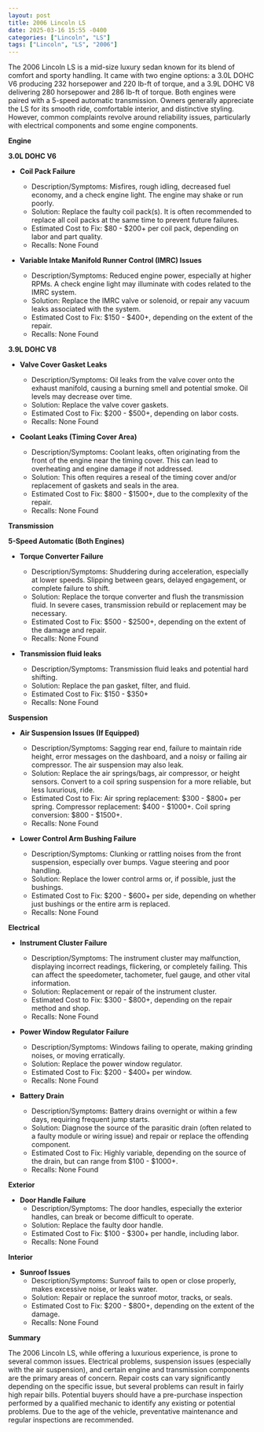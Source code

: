 ```yaml
---
layout: post
title: 2006 Lincoln LS
date: 2025-03-16 15:55 -0400
categories: ["Lincoln", "LS"]
tags: ["Lincoln", "LS", "2006"]
---
```

The 2006 Lincoln LS is a mid-size luxury sedan known for its blend of comfort and sporty handling. It came with two engine options: a 3.0L DOHC V6 producing 232 horsepower and 220 lb-ft of torque, and a 3.9L DOHC V8 delivering 280 horsepower and 286 lb-ft of torque. Both engines were paired with a 5-speed automatic transmission. Owners generally appreciate the LS for its smooth ride, comfortable interior, and distinctive styling. However, common complaints revolve around reliability issues, particularly with electrical components and some engine components.

**Engine**

**3.0L DOHC V6**

*   **Coil Pack Failure**
    *   Description/Symptoms: Misfires, rough idling, decreased fuel economy, and a check engine light. The engine may shake or run poorly.
    *   Solution: Replace the faulty coil pack(s). It is often recommended to replace all coil packs at the same time to prevent future failures.
    *   Estimated Cost to Fix: $80 - $200+ per coil pack, depending on labor and part quality.
    *   Recalls: None Found

*   **Variable Intake Manifold Runner Control (IMRC) Issues**
    *   Description/Symptoms: Reduced engine power, especially at higher RPMs. A check engine light may illuminate with codes related to the IMRC system.
    *   Solution: Replace the IMRC valve or solenoid, or repair any vacuum leaks associated with the system.
    *   Estimated Cost to Fix: $150 - $400+, depending on the extent of the repair.
    *   Recalls: None Found

**3.9L DOHC V8**

*   **Valve Cover Gasket Leaks**
    *   Description/Symptoms: Oil leaks from the valve cover onto the exhaust manifold, causing a burning smell and potential smoke. Oil levels may decrease over time.
    *   Solution: Replace the valve cover gaskets.
    *   Estimated Cost to Fix: $200 - $500+, depending on labor costs.
    *   Recalls: None Found

*   **Coolant Leaks (Timing Cover Area)**
    *   Description/Symptoms: Coolant leaks, often originating from the front of the engine near the timing cover. This can lead to overheating and engine damage if not addressed.
    *   Solution: This often requires a reseal of the timing cover and/or replacement of gaskets and seals in the area.
    *   Estimated Cost to Fix: $800 - $1500+, due to the complexity of the repair.
    *   Recalls: None Found

**Transmission**

**5-Speed Automatic (Both Engines)**

*   **Torque Converter Failure**
    *   Description/Symptoms: Shuddering during acceleration, especially at lower speeds. Slipping between gears, delayed engagement, or complete failure to shift.
    *   Solution: Replace the torque converter and flush the transmission fluid. In severe cases, transmission rebuild or replacement may be necessary.
    *   Estimated Cost to Fix: $500 - $2500+, depending on the extent of the damage and repair.
    *   Recalls: None Found

*   **Transmission fluid leaks**
    *   Description/Symptoms: Transmission fluid leaks and potential hard shifting.
    *   Solution: Replace the pan gasket, filter, and fluid.
    *   Estimated Cost to Fix: $150 - $350+
    *   Recalls: None Found

**Suspension**

*   **Air Suspension Issues (If Equipped)**
    *   Description/Symptoms: Sagging rear end, failure to maintain ride height, error messages on the dashboard, and a noisy or failing air compressor. The air suspension may also leak.
    *   Solution: Replace the air springs/bags, air compressor, or height sensors. Convert to a coil spring suspension for a more reliable, but less luxurious, ride.
    *   Estimated Cost to Fix: Air spring replacement: $300 - $800+ per spring. Compressor replacement: $400 - $1000+. Coil spring conversion: $800 - $1500+.
    *   Recalls: None Found

*   **Lower Control Arm Bushing Failure**
    *   Description/Symptoms: Clunking or rattling noises from the front suspension, especially over bumps. Vague steering and poor handling.
    *   Solution: Replace the lower control arms or, if possible, just the bushings.
    *   Estimated Cost to Fix: $200 - $600+ per side, depending on whether just bushings or the entire arm is replaced.
    *   Recalls: None Found

**Electrical**

*   **Instrument Cluster Failure**
    *   Description/Symptoms: The instrument cluster may malfunction, displaying incorrect readings, flickering, or completely failing. This can affect the speedometer, tachometer, fuel gauge, and other vital information.
    *   Solution: Replacement or repair of the instrument cluster.
    *   Estimated Cost to Fix: $300 - $800+, depending on the repair method and shop.
    *   Recalls: None Found

*   **Power Window Regulator Failure**
    *   Description/Symptoms: Windows failing to operate, making grinding noises, or moving erratically.
    *   Solution: Replace the power window regulator.
    *   Estimated Cost to Fix: $200 - $400+ per window.
    *   Recalls: None Found

*   **Battery Drain**
    *   Description/Symptoms: Battery drains overnight or within a few days, requiring frequent jump starts.
    *   Solution: Diagnose the source of the parasitic drain (often related to a faulty module or wiring issue) and repair or replace the offending component.
    *   Estimated Cost to Fix: Highly variable, depending on the source of the drain, but can range from $100 - $1000+.
    *   Recalls: None Found

**Exterior**

*   **Door Handle Failure**
    *   Description/Symptoms: The door handles, especially the exterior handles, can break or become difficult to operate.
    *   Solution: Replace the faulty door handle.
    *   Estimated Cost to Fix: $100 - $300+ per handle, including labor.
    *   Recalls: None Found

**Interior**

*   **Sunroof Issues**
    *   Description/Symptoms: Sunroof fails to open or close properly, makes excessive noise, or leaks water.
    *   Solution: Repair or replace the sunroof motor, tracks, or seals.
    *   Estimated Cost to Fix: $200 - $800+, depending on the extent of the damage.
    *   Recalls: None Found

**Summary**

The 2006 Lincoln LS, while offering a luxurious experience, is prone to several common issues. Electrical problems, suspension issues (especially with the air suspension), and certain engine and transmission components are the primary areas of concern. Repair costs can vary significantly depending on the specific issue, but several problems can result in fairly high repair bills. Potential buyers should have a pre-purchase inspection performed by a qualified mechanic to identify any existing or potential problems. Due to the age of the vehicle, preventative maintenance and regular inspections are recommended.

